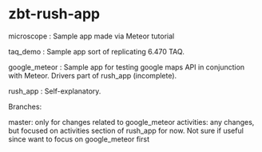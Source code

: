 zbt-rush-app
============

microscope    : Sample app made via Meteor tutorial

taq_demo      : Sample app sort of replicating 6.470 TAQ.

google_meteor : Sample app for testing google maps API in conjunction with Meteor. Drivers
part of rush_app (incomplete).

rush_app      : Self-explanatory.



Branches:

master: only for changes related to google_meteor
activities: any changes, but focused on activities section of rush_app for now. 
Not sure if useful since want to focus on google_meteor first
